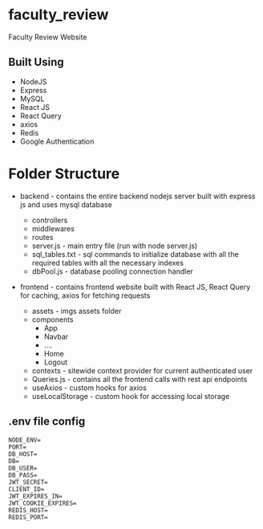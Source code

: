 # faculty_review

Faculty Review Website 

## Built Using 
* NodeJS
* Express
* MySQL 
* React JS
* React Query
* axios
* Redis
* Google Authentication 


# Folder Structure
+ backend - contains the entire backend nodejs server built with express js and uses mysql database
  + controllers
  + middlewares
  + routes
  + server.js - main entry file (run with node server.js)
  + sql_tables.txt - sql commands to initialize database with all the required tables with all the necessary indexes
  + dbPool.js - database pooling connection handler

+ frontend - contains frontend website built with React JS, React Query for caching, axios for fetching requests
  + assets - imgs assets folder
  + components
    + App
    + Navbar
    + ....
    + Home
    + Logout
  + contexts - sitewide context provider for current authenticated user
  + Queries.js - contains all the frontend calls with rest api endpoints
  + useAxios - custom hooks for axios
  + useLocalStorage - custom hook for accessing local storage 

## .env file config


```
NODE_ENV=
PORT=
DB_HOST=
DB=
DB_USER=
DB_PASS=
JWT_SECRET=
CLIENT_ID=
JWT_EXPIRES_IN=
JWT_COOKIE_EXPIRES=
REDIS_HOST=
REDIS_PORT=
```

 
 
